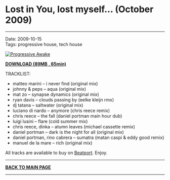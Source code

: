 # Lost in You, lost myself… (October 2009)

----

Date: 2009-10-15    
Tags:  progressive house, tech house    

[![Progressive Awake](https://drive.google.com/uc?export=download&id=0B1aIvu0NI6o4MVFMaXBma0JRR2s)](https://drive.google.com/uc?export=download&id=0B_4_ynm06YZIaWNaNk1zNlVfbzQ)

[**DOWNLOAD (89MB , 65min)**](https://drive.google.com/file/d/0B_4_ynm06YZIaWNaNk1zNlVfbzQ/edit?usp=sharing)


TRACKLIST:  

* matteo marini – i never find (original mix)
* johnny & peps – aqua (original mix)
* mat zo – synapse dynamics (original mix)
* ryan davis – clouds passing by (eelke kleijn rmx)
* dj tatana – saltwater (original mix)
* luciano di nardo – anymore (chris reece remix)
* chris reece – the fall (daniel portman main hour dub)
* luigi lusini – flare (cold summer mix)
* chris reece, dinka – atumn leaves (michael cassette remix)
* daniel portman – dark is the night for all (original mix)
* daniel portman, rino cabrera – sumatra (matan caspi & eddy good remix)
* manuel de la mare – rich (original mix)

All tracks are available to buy on <a href="http://beatport.com" target="_blank">Beatport</a>.
Enjoy.

----

[**BACK TO MAIN PAGE**](./README.md)

---- 
